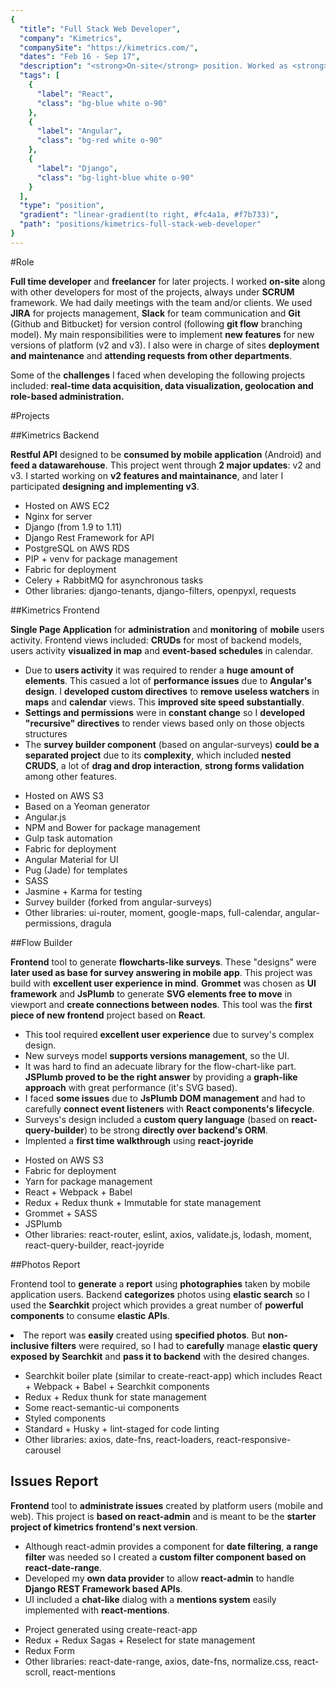 ```yaml
---
{
  "title": "Full Stack Web Developer",
  "company": "Kimetrics",
  "companySite": "https://kimetrics.com/",
  "dates": "Feb 16 - Sep 17",
  "description": "<strong>On-site</strong> position. Worked as <strong>leader</strong> of <strong>frontend</strong> and (at some point) <strong>backend</strong> projects, which belong to company's <strong>main product</strong>. Also worked as <strong>freelance</strong> for some <strong>later projects</strong>. Developments included <strong>Django</strong> stack in backend and <strong>Angular.js</strong> and <strong>React</strong> stacks in frontend",
  "tags": [
    {
      "label": "React",
      "class": "bg-blue white o-90"
    },
    {
      "label": "Angular",
      "class": "bg-red white o-90"
    },
    {
      "label": "Django",
      "class": "bg-light-blue white o-90"
    }
  ],
  "type": "position",
  "gradient": "linear-gradient(to right, #fc4a1a, #f7b733)",
  "path": "positions/kimetrics-full-stack-web-developer"
}
---
```


#Role

**Full time developer** and **freelancer** for later projects. I worked **on-site** along with other developers for most of the projects, always under **SCRUM** framework. We had daily meetings with the team and/or clients. We used **JIRA** for projects management, **Slack** for team communication and **Git** (Github and Bitbucket) for version control (following **git flow** branching model). My main responsibilities were to implement **new features** for new versions of platform (v2 and v3). I also were in charge of sites **deployment and maintenance** and **attending requests from other departments**.

Some of the **challenges** I faced when developing the following projects included: **real-time data acquisition, data visualization, geolocation and role-based administration.**

#Projects

##Kimetrics Backend

**Restful API** designed to be **consumed by mobile application** (Android) and **feed a datawarehouse**. This project went through **2 major updates**: v2 and v3. I started working on **v2 features and maintainance**, and later I participated **designing and implementing v3**.

- Hosted on AWS EC2
- Nginx for server
- Django (from 1.9 to 1.11)
- Django Rest Framework for API
- PostgreSQL on AWS RDS
- PIP + venv for package management
- Fabric for deployment
- Celery + RabbitMQ for asynchronous tasks
- Other libraries:
django-tenants, django-filters, openpyxl, requests

##Kimetrics Frontend

**Single Page Application** for **administration** and **monitoring** of **mobile** users activity. Frontend views included: **CRUDs** for most of backend models, users activity **visualized in map** and **event-based schedules** in calendar.

<ul class="challenges">
  <li>Due to <strong>users activity</strong> it was required to render a <strong>huge amount of elements</strong>. This casued a lot of <strong>performance issues</strong> due to <strong>Angular's design</strong>. I <strong>developed custom directives</strong> to <strong>remove useless watchers</strong> in <strong>maps</strong> and <strong>calendar</strong> views. This <strong>improved site speed substantially</strong>.</li>
  <li><strong>Settings and permissions</strong> were in <strong>constant change</strong> so I <strong>developed "recursive" directives</strong> to render views based only on those objects structures</li>
  <li>The <strong>survey builder component</strong> (based on angular-surveys) <strong>could be a separated project</strong> due to its <strong>complexity</strong>, which included <strong>nested CRUDS</strong>, a lot of <strong>drag and drop interaction</strong>, <strong>strong forms validation</strong> among other features.</li>
</ul>

- Hosted on AWS S3
- Based on a Yeoman generator
- Angular.js
- NPM and Bower for package management
- Gulp task automation
- Fabric for deployment
- Angular Material for UI
- Pug (Jade) for templates
- SASS
- Jasmine + Karma for testing
- Survey builder (forked from angular-surveys)
- Other libraries:
ui-router, moment, google-maps, full-calendar, angular-permissions, dragula

##Flow Builder

**Frontend** tool to generate **flowcharts-like surveys**. These "designs" were **later used as base for survey answering in mobile app**. This project was build with **excellent user experience in mind**. **Grommet** was chosen as **UI framework** and **JsPlumb** to generate **SVG elements free to move** in viewport and **create connections between nodes**. This tool was the **first piece of new frontend** project based on **React**.

<ul class="challenges">
  <li>This tool required <strong>excellent user experience</strong> due to survey's complex design.</li>
  <li>New surveys model <strong>supports versions management</strong>, so the UI.</li>
  <li>It was hard to find an adecuate library for the flow-chart-like part. <strong>JSPlumb proved to be the right answer</strong> by providing a <strong>graph-like approach</strong> with great performance (it's SVG based).</li>
  <li>I faced <strong>some issues</strong> due to <strong>JsPlumb DOM management</strong> and had to carefully <strong>connect event listeners</strong> with <strong>React components's lifecycle</strong>.</li>
  <li>Surveys's design included a <strong>custom query language</strong> (based on <strong>react-query-builder</strong>) to be strong <strong>directly over backend's ORM</strong>.</li>
  <li>Implented a <strong>first time walkthrough</strong> using <strong>react-joyride</strong></li>
</ul>

- Hosted on AWS S3
- Fabric for deployment
- Yarn for package management
- React + Webpack + Babel
- Redux + Redux thunk + Immutable for state management
- Grommet + SASS
- JSPlumb
- Other libraries:
react-router, eslint, axios, validate.js, lodash, moment, react-query-builder, react-joyride

##Photos Report

Frontend tool to **generate** a **report** using **photographies** taken by mobile application users. Backend **categorizes** photos using **elastic search** so I used the **Searchkit** project which provides a great number of **powerful components** to consume **elastic APIs**.

<div class="challenges">
  <li>The report was <strong>easily</strong> created using <strong>specified photos</strong>. But <strong>non-inclusive filters</strong> were required, so I had to <strong>carefully</strong> manage <strong>elastic query exposed by Searchkit</strong> and <strong>pass it to backend</strong> with the desired changes.</li>
</div>

- Searchkit boiler plate (similar to create-react-app) which includes React + Webpack + Babel + Searchkit components
- Redux + Redux thunk for state management
- Some react-semantic-ui components
- Styled components
- Standard + Husky + lint-staged for code linting
- Other libraries:
axios, date-fns, react-loaders, react-responsive-carousel


## Issues Report

**Frontend** tool to **administrate issues** created by platform users (mobile and web). This project is **based on react-admin** and is meant to be the **starter project of kimetrics frontend's next version**.

<ul class="challenges">
  <li>Although react-admin provides a component for <strong>date filtering</strong>, <strong>a range filter</strong> was needed so I created a <strong>custom filter component based on react-date-range</strong>.</li>
  <li>Developed my <strong>own data provider</strong> to allow <strong>react-admin</strong> to handle <strong>Django REST Framework based APIs</strong>.</li>
  <li>UI included a <strong>chat-like</strong> dialog with a <strong>mentions system</strong> easily implemented with <strong>react-mentions</strong>.</li>
</ul>

- Project generated using create-react-app
- Redux + Redux Sagas + Reselect for state management
- Redux Form
- Other libraries:
react-date-range, axios, date-fns, normalize.css, react-scroll, react-mentions
